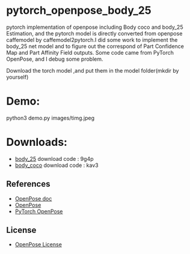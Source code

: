 # pytorch_openpose_body_25
pytorch implementation of openpose including Body coco and body_25 Estimation, and the pytorch model is directly converted from openpose caffemodel by caffemodel2pytorch.I did some work to implement the body_25 net model and to figure out the correspond of Part Confidence Map and Part Affinity Field outputs. Some code came from PyTorch OpenPose, and I debug some problem.

Download the torch model ,and put them in the model folder(mkdir by yourself)

# Demo:

python3 demo.py images/timg.jpeg

# Downloads:
* [body_25](https://pan.baidu.com/s/1CopeW-Em4Tm9H-Wl_hzVfg) download code : 9g4p
* [body_coco](https://pan.baidu.com/s/19Hjo5qEsNPoRt6zY6Ly4Lw) download code : kav3


## References
* [OpenPose doc](https://arxiv.org/abs/1812.08008)
* [OpenPose](https://github.com/CMU-Perceptual-Computing-Lab/openpose)
* [PyTorch OpenPose](https://github.com/Hzzone/pytorch-openpose)

## License
* [OpenPose License](https://github.com/CMU-Perceptual-Computing-Lab/openpose/blob/master/LICENSE)
